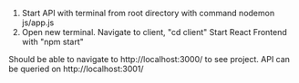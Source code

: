 1. Start API with terminal from root directory with command nodemon js/app.js
2. Open new terminal.
   Navigate to client, "cd client"
   Start React Frontend with "npm start"

Should be able to navigate to http://localhost:3000/ to see project.
API can be queried on http://localhost:3001/
